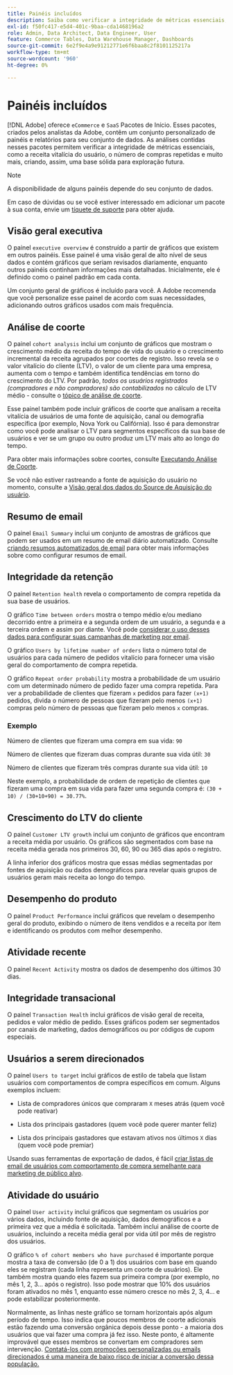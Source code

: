 ```yaml
---
title: Painéis incluídos
description: Saiba como verificar a integridade de métricas essenciais, como a receita vitalícia do usuário, o número de compras repetidas e muito mais, criando assim uma base sólida para exploração futura.
exl-id: f50fc417-e5d4-401c-9baa-cda1468196a2
role: Admin, Data Architect, Data Engineer, User
feature: Commerce Tables, Data Warehouse Manager, Dashboards
source-git-commit: 6e2f9e4a9e91212771e6f6baa8c2f8101125217a
workflow-type: tm+mt
source-wordcount: '960'
ht-degree: 0%

---
```


# Painéis incluídos

[!DNL Adobe] oferece `eCommerce` e `SaaS` Pacotes de Início. Esses pacotes, criados pelos analistas da Adobe, contêm um conjunto personalizado de painéis e relatórios para seu conjunto de dados. As análises contidas nesses pacotes permitem verificar a integridade de métricas essenciais, como a receita vitalícia do usuário, o número de compras repetidas e muito mais, criando, assim, uma base sólida para exploração futura.

>[!NOTE]
>
>A disponibilidade de alguns painéis depende do seu conjunto de dados.

Em caso de dúvidas ou se você estiver interessado em adicionar um pacote à sua conta, envie um [tíquete de suporte](https://experienceleague.adobe.com/docs/commerce-knowledge-base/kb/troubleshooting/miscellaneous/mbi-service-policies.html) para obter ajuda.

## Visão geral executiva

O painel `executive overview` é construído a partir de gráficos que existem em outros painéis. Esse painel é uma visão geral de alto nível de seus dados e contém gráficos que seriam revisados diariamente, enquanto outros painéis continham informações mais detalhadas. Inicialmente, ele é definido como o painel padrão em cada conta.

Um conjunto geral de gráficos é incluído para você. A Adobe recomenda que você personalize esse painel de acordo com suas necessidades, adicionando outros gráficos usados com mais frequência.

## Análise de coorte

O painel `cohort analysis` inclui um conjunto de gráficos que mostram o crescimento médio da receita do tempo de vida do usuário e o crescimento incremental da receita agrupados por coortes de registro. Isso revela se o valor vitalício do cliente (LTV), o valor de um cliente para uma empresa, aumenta com o tempo e também identifica tendências em torno do crescimento do LTV. Por padrão, *todos os usuários registrados (compradores e não compradores) são contabilizados* no cálculo de LTV médio - consulte o [tópico de análise de coorte](../../data-analyst/dev-reports/cohort-rpt-bldr.md).

Esse painel também pode incluir gráficos de coorte que analisam a receita vitalícia de usuários de uma fonte de aquisição, canal ou demografia específica (por exemplo, Nova York ou Califórnia). Isso é para demonstrar como você pode analisar o LTV para segmentos específicos da sua base de usuários e ver se um grupo ou outro produz um LTV mais alto ao longo do tempo.

Para obter mais informações sobre coortes, consulte [Executando Análise de Coorte](../../data-analyst/dev-reports/cohort-rpt-bldr.md).

Se você não estiver rastreando a fonte de aquisição do usuário no momento, consulte a [Visão geral dos dados do Source de Aquisição do usuário](../../data-analyst/analysis/google-track-user-acq.md).

## Resumo de email

O painel `Email Summary` inclui um conjunto de amostras de gráficos que podem ser usados em um resumo de email diário automatizado. Consulte [criando resumos automatizados de email](../../data-user/export-data/email-summaries.md) para obter mais informações sobre como configurar resumos de email.  

## Integridade da retenção

O painel `Retention health` revela o comportamento de compra repetida da sua base de usuários.

O gráfico `Time between orders` mostra o tempo médio e/ou mediano decorrido entre a primeira e a segunda ordem de um usuário, a segunda e a terceira ordem e assim por diante. Você pode [considerar o uso desses dados para configurar suas campanhas de marketing por email](http://blog.rjmetrics.com/acting-on-marketing-data-in-your-rjmetrics-online-dashboard/).

O gráfico `Users by lifetime number of orders` lista o número total de usuários para cada número de pedidos vitalício para fornecer uma visão geral do comportamento de compra repetida.  

O gráfico `Repeat order probability` mostra a probabilidade de um usuário com um determinado número de pedido fazer uma compra repetida. Para ver a probabilidade de clientes que fizeram `x` pedidos para fazer `(x+1)` pedidos, divida o número de pessoas que fizeram pelo menos `(x+1)` compras pelo número de pessoas que fizeram pelo menos `x` compras.

### Exemplo

Número de clientes que fizeram uma compra em sua vida: `90`

Número de clientes que fizeram duas compras durante sua vida útil: `30`

Número de clientes que fizeram três compras durante sua vida útil: `10`

Neste exemplo, a probabilidade de ordem de repetição de clientes que fizeram uma compra em sua vida para fazer uma segunda compra é: `(30 + 10) / (30+10+90) = 30.77%`.

## Crescimento do LTV do cliente

O painel `Customer LTV growth` inclui um conjunto de gráficos que encontram a receita média por usuário. Os gráficos são segmentados com base na receita média gerada nos primeiros 30, 60, 90 ou 365 dias após o registro.  

A linha inferior dos gráficos mostra que essas médias segmentadas por fontes de aquisição ou dados demográficos para revelar quais grupos de usuários geram mais receita ao longo do tempo.

## Desempenho do produto

O painel `Product Performance` inclui gráficos que revelam o desempenho geral do produto, exibindo o número de itens vendidos e a receita por item e identificando os produtos com melhor desempenho.

## Atividade recente

O painel `Recent Activity` mostra os dados de desempenho dos últimos 30 dias.

## Integridade transacional

O painel `Transaction Health` inclui gráficos de visão geral de receita, pedidos e valor médio de pedido. Esses gráficos podem ser segmentados por canais de marketing, dados demográficos ou por códigos de cupom especiais.

## Usuários a serem direcionados

O painel `Users to target` inclui gráficos de estilo de tabela que listam usuários com comportamentos de compra específicos em comum. Alguns exemplos incluem:

* Lista de compradores únicos que compraram `X` meses atrás (quem você pode reativar)

* Lista dos principais gastadores (quem você pode querer manter feliz)

* Lista dos principais gastadores que estavam ativos nos últimos `X` dias (quem você pode premiar)

Usando suas ferramentas de exportação de dados, é fácil [criar listas de email de usuários com comportamento de compra semelhante para marketing de público alvo](http://blog.rjmetrics.com/creating-contact-lists-for-top-customers/).

## Atividade do usuário

O painel `User activity` inclui gráficos que segmentam os usuários por vários dados, incluindo fonte de aquisição, dados demográficos e a primeira vez que a média é solicitada. Também inclui análise de coorte de usuários, incluindo a receita média geral por vida útil por mês de registro dos usuários.

O gráfico `% of cohort members who have purchased` é importante porque mostra a taxa de conversão (de 0 a 1) dos usuários com base em quando eles se registram (cada linha representa um coorte de usuários). Ele também mostra quando eles fazem sua primeira compra (por exemplo, no mês 1, 2, 3... após o registro). Isso pode mostrar que 10% dos usuários foram ativados no mês 1, enquanto esse número cresce no mês 2, 3, 4... e pode estabilizar posteriormente.

Normalmente, as linhas neste gráfico se tornam horizontais após algum período de tempo. Isso indica que poucos membros de coorte adicionais estão fazendo uma conversão orgânica depois desse ponto - a maioria dos usuários que vai fazer uma compra já fez isso. Neste ponto, é altamente improvável que esses membros se convertam em compradores sem intervenção. [Contatá-los com promoções personalizadas ou emails direcionados é uma maneira de baixo risco de iniciar a conversão dessa população.](http://blog.rjmetrics.com/acting-on-marketing-data-in-your-rjmetrics-online-dashboard/)
